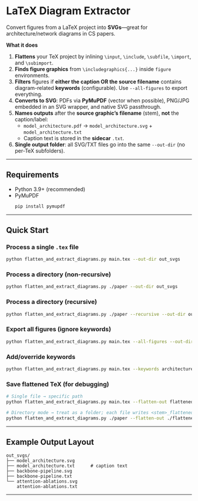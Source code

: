 # LaTeX Diagram Extractor

Convert figures from a LaTeX project into **SVGs**—great for architecture/network diagrams in CS papers.

**What it does**  
1) **Flattens** your TeX project by inlining `\input`, `\include`, `\subfile`, `\import`, and `\subimport`.  
2) **Finds figure graphics** from `\includegraphics{...}` inside `figure` environments.  
3) **Filters** figures if **either the caption OR the source filename** contains diagram-related **keywords** (configurable). Use `--all-figures` to export everything.  
4) **Converts to SVG**: PDFs via **PyMuPDF** (vector when possible), PNG/JPG embedded in an SVG wrapper, and native SVG passthrough.  
5) **Names outputs** after the **source graphic’s filename** (stem), **not** the caption/label:  
   - `model_architecture.pdf` → `model_architecture.svg` + `model_architecture.txt`  
   - Caption text is stored in the **sidecar** `.txt`.  
6) **Single output folder**: all SVG/TXT files go into the same `--out-dir` (no per-TeX subfolders).

---

## Requirements

- Python 3.9+ (recommended)
- PyMuPDF
  ```bash
  pip install pymupdf
  ```

---

## Quick Start

### Process a single `.tex` file
```bash
python flatten_and_extract_diagrams.py main.tex --out-dir out_svgs
```

### Process a directory (non-recursive)
```bash
python flatten_and_extract_diagrams.py ./paper --out-dir out_svgs
```

### Process a directory (recursive)
```bash
python flatten_and_extract_diagrams.py ./paper --recursive --out-dir out_svgs
```

### Export **all** figures (ignore keywords)
```bash
python flatten_and_extract_diagrams.py main.tex --all-figures --out-dir out_svgs
```

### Add/override keywords
```bash
python flatten_and_extract_diagrams.py main.tex --keywords architecture transformer pipeline "block diagram"
```

### Save flattened TeX (for debugging)
```bash
# Single file → specific path
python flatten_and_extract_diagrams.py main.tex --flatten-out flattened.tex

# Directory mode → treat as a folder; each file writes <stem>_flattened.tex inside
python flatten_and_extract_diagrams.py ./paper --flatten-out ./flattened
```

---


## Example Output Layout

```
out_svgs/
├── model_architecture.svg
├── model_architecture.txt      # caption text
├── backbone-pipeline.svg
├── backbone-pipeline.txt
└── attention-ablations.svg
    attention-ablations.txt
```

---
